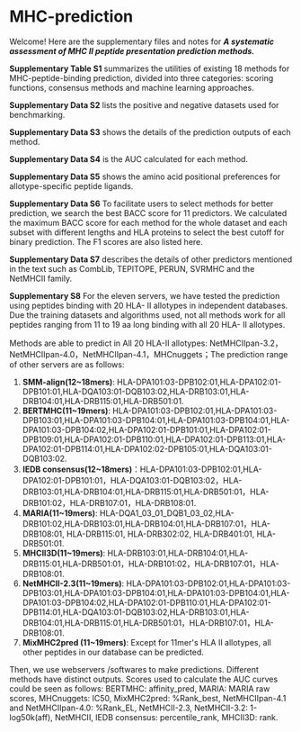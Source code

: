 # MHC-prediction
Welcome!
Here are the supplementary files and notes for  ***A systematic assessment of MHC Ⅱ peptide presentation prediction methods.***

**Supplementary Table S1** summarizes the utilities of existing 18 methods for MHC-peptide-binding prediction, divided into three categories: scoring functions, consensus methods and machine learning approaches. 

**Supplementary Data S2** lists the positive and negative datasets used for benchmarking. 

**Supplementary Data S3** shows the details of the prediction outputs of each method.

**Supplementary Data S4** is the AUC calculated for each method.

**Supplementary Data S5** shows the amino acid positional preferences for allotype-specific peptide ligands.

**Supplementary Data S6** To facilitate users to select methods for better prediction, we search the best BACC score for 11 predictors. We calculated the maximum BACC score for each method for the whole dataset and each subset with different lengths and HLA proteins to select the best cutoff for binary prediction. The F1 scores are also listed here.

**Supplementary Data S7** describes the details of other predictors mentioned in the text such as CombLib, TEPITOPE, PERUN, SVRMHC and the NetMHCII family.

**Supplementary S8** For the eleven servers, we have tested the prediction using peptides binding with 20 HLA- II allotypes in independent databases. Due the training datasets and algorithms used, not all methods work for all peptides ranging from 11 to 19 aa long binding with all 20 HLA- II allotypes.

Methods are able to predict in All 20 HLA-Ⅱ allotypes: NetMHCIIpan-3.2，NetMHCIIpan-4.0，NetMHCIIpan-4.1，MHCnuggets；The prediction range of other servers are as follows: 

1.	**SMM-align(12~18mers)**: HLA-DPA101:03-DPB102:01,HLA-DPA102:01-DPB101:01,HLA-DQA103:01-DQB103:02,HLA-DRB103:01,HLA-DRB104:01,HLA-DRB115:01,HLA-DRB501:01.
2.	**BERTMHC(11~19mers)**: HLA-DPA101:03-DPB102:01,HLA-DPA101:03-DPB103:01,HLA-DPA101:03-DPB104:01,HLA-DPA101:03-DPB104:01,HLA-DPA101:03-DPB104:02,HLA-DPA102:01-DPB101:01,HLA-DPA102:01-DPB109:01,HLA-DPA102:01-DPB110:01,HLA-DPA102:01-DPB113:01,HLA-DPA102:01-DPB114:01,HLA-DPA102:02-DPB105:01,HLA-DQA103:01-DQB103:02.
3.	**IEDB consensus(12~18mers)**：HLA-DPA101:03-DPB102:01,HLA-DPA102:01-DPB101:01，HLA-DQA103:01-DQB103:02，HLA-DRB103:01,HLA-DRB104:01,HLA-DRB115:01,HLA-DRB501:01，HLA-DRB101:02，HLA-DRB107:01，HLA-DRB108:01.
4.	**MARIA(11~19mers)**: HLA-DQA1_03_01_DQB1_03_02,HLA-DRB101:02,HLA-DRB103:01,HLA-DRB104:01,HLA-DRB107:01，HLA-DRB108:01, HLA-DRB115:01, HLA-DRB302:02, HLA-DRB401:01, HLA-DRB501:01.
5.	**MHCII3D(11~19mers)**: HLA-DRB103:01,HLA-DRB104:01,HLA-DRB115:01,HLA-DRB501:01，HLA-DRB101:02，HLA-DRB107:01，HLA-DRB108:01.
6.	**NetMHCII-2.3(11~19mers)**: HLA-DPA101:03-DPB102:01,HLA-DPA101:03-DPB103:01,HLA-DPA101:03-DPB104:01,HLA-DPA101:03-DPB104:01,HLA-DPA101:03-DPB104:02,HLA-DPA102:01-DPB110:01,HLA-DPA102:01-DPB114:01,HLA-DQA103:01-DQB103:02,HLA-DRB103:01,HLA-DRB104:01,HLA-DRB115:01,HLA-DRB501:01，HLA-DRB107:01，HLA-DRB108:01.
7.	**MixMHC2pred (11~19mers)**: Except for 11mer's HLA Ⅱ allotypes, all other peptides in our database can be predicted.

Then, we use webservers /softwares to make predictions. Different methods have distinct outputs. Scores used to calculate the AUC curves could be seen as follows: BERTMHC: affinity_pred, MARIA: MARIA raw scores, MHCnuggets: IC50, MixMHC2pred: %Rank_best, NetMHCIIpan-4.1 and NetMHCIIpan-4.0: %Rank_EL, NetMHCII-2.3, NetMHCII-3.2: 1-log50k(aff), NetMHCII, IEDB consensus: percentile_rank, MHCII3D: rank.
